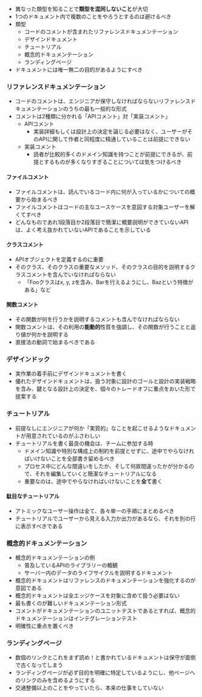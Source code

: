 - 異なった類型を知ることで**類型を混同しないこと**が大切
- 1つのドキュメント内で複数のことをやろうとするのは避けるべき
- 類型
	- コードのコメントが含まれたリファレンスドキュメンテーション
	- デザインドキュメント
	- チュートリアル
	- 概念的ドキュメンテーション
	- ランディングページ
- ドキュメントには唯一無二の目的があるようにすべき

### リファレンスドキュメンテーション

- コードのコメントは、エンジニアが保守しなければならないリファレンスドキュメンテーションのうちの最も一般的な形式
- コメントは2種類に分かれる「APIコメント」対「実装コメント」
	- APIコメント
		- 実装詳細もしくは設計上の決定を論じる必要はなく、ユーザーがそのAPIに関して作者と同程度に精通していることは前提にできない
	- 実装コメント
		- 読者が比較的多くのドメイン知識を持つことが前提にできるが、前提とするものが多くなりすぎることについては気をつけるべき

#### ファイルコメント

- ファイルコメントは、読んでいるコード内に何が入っているかについての概要から始まるべき
- ファイルコメントはコードの主なユースケースを意図する対象ユーザーを解くてすべき
- どんなものであれ1段落目か2段落目で簡潔に概要説明ができていないAPIは、よく考え抜かれていないAPIであることを示している

#### クラスコメント

- APIオブジェクトを定義するのに重要
- そのクラス、そのクラスの重要なメソッド、そのクラスの目的を説明するクラスコメントを含んでいなければならない
	- 「Fooクラスはx, y, zを含み、Barを行えるようにし、Bazという特徴がある」など

#### 関数コメント

- その関数が何を行うかを説明するコメントも含んでなければならない
- 関数コメントは、その利用の**能動的**性質を強調し、その関数が行うことと返り値が何かを説明する
- 直接法の動詞で始まるべきである

### デザインドック

- 実作業の着手前にデザインドキュメントを書く
- 優れたデザインドキュメントは、扱う対象に設計のゴールと設計の実装戦略を含み、鍵となる設計上の決定を、個々のトレードオフに重点をおいた形で提案する

### チュートリアル

- 前提なしにエンジニアが何か「実質的」なことを起こせるようなドキュメントが用意されているのがふさわしい
- チュートリアルを書く最良の機会は、チームに参加する時
	- ドメイン知識や特別な構成上の制約を前提とせずに、途中でやらなければいけないことを全部書き留めるべき
	- プロセス中にどんな間違いをしたか、そして何故間違ったかが分かるので、それを編集していくと簡潔なチュートリアルになる
	- 重要なのは、途中でやらなければいけないことを**全て**書く

#### 駄目なチュートリアル

- アトミックなユーザー操作は全て、各々単一の手順にまとめるべき
- チュートリアルでユーザーから見える入力か出力があるなら、それを別の行に表示すべきである

### 概念的ドキュメンテーション

- 概念的ドキュメンテーションの例
	- 普及しているAPIのライブラリーの概観
	- サーバー内のデータのライフサイクルを説明するドキュメント
- 概念的ドキュメントはリファレンスのドキュメンテーションを強化するのが意図である
- 概念的ドキュメントは全エッジケースを対象に含めて扱う必要はない
- 最も書くのが難しいドキュメンテーション形式
- コメントがドキュメンテーションのユニットテストであるとすれば、概念的ドキュメンテーションはインテグレーションテスト
- 明確性に重点を置くべき

### ランディングページ

- 数個のリンクとこれをまず読め！と書かれているドキュメントは保守が面倒で古くなってしまう
- ランディングページが必ず目的を明確に特定しているようにし、他ページへのリンクのみを含めるようにする
- 交通整備以上のことをやっていたら、本来の仕事をしていない

